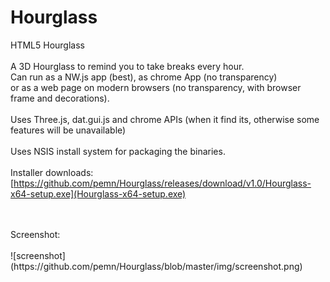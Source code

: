 # Hourglass
HTML5 Hourglass</br>
<br/>
A 3D Hourglass to remind you to take breaks every hour.<br/>
Can run as a NW.js app (best), as chrome App (no transparency)<br/>
or as a web page on modern browsers (no transparency, with browser frame and decorations).<br/>
<br/>
Uses Three.js, dat.gui.js and chrome APIs (when it find its, otherwise some features will be unavailable)<br/>
<br/>
Uses NSIS install system for packaging the binaries.
<br/>
<br/>
Installer downloads:<br/>
[https://github.com/pemn/Hourglass/releases/download/v1.0/Hourglass-x64-setup.exe](Hourglass-x64-setup.exe)

<br/>
<br/>
Screenshot:</br>
<br/>
![screenshot](https://github.com/pemn/Hourglass/blob/master/img/screenshot.png)
